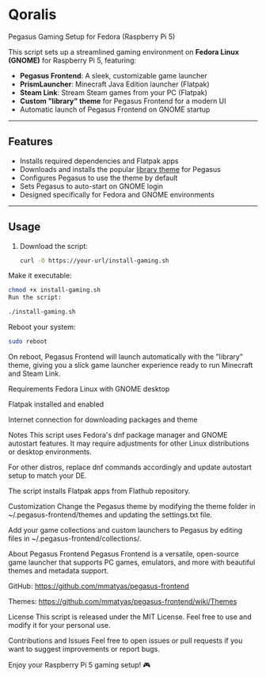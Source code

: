 # Qoralis
Pegasus Gaming Setup for Fedora (Raspberry Pi 5)

This script sets up a streamlined gaming environment on **Fedora Linux (GNOME)** for Raspberry Pi 5, featuring:

- **Pegasus Frontend**: A sleek, customizable game launcher  
- **PrismLauncher**: Minecraft Java Edition launcher (Flatpak)  
- **Steam Link**: Stream Steam games from your PC (Flatpak)  
- **Custom "library" theme** for Pegasus Frontend for a modern UI  
- Automatic launch of Pegasus Frontend on GNOME startup  

---

## Features

- Installs required dependencies and Flatpak apps  
- Downloads and installs the popular [library theme](https://github.com/Fr75s/library) for Pegasus  
- Configures Pegasus to use the theme by default  
- Sets Pegasus to auto-start on GNOME login  
- Designed specifically for Fedora and GNOME environments  

---

## Usage

1. Download the script:

   ```bash
   curl -O https://your-url/install-gaming.sh
Make it executable:

```bash
chmod +x install-gaming.sh
Run the script:

```

```bash
./install-gaming.sh
```
Reboot your system:

```bash
sudo reboot
```
On reboot, Pegasus Frontend will launch automatically with the "library" theme, giving you a slick game launcher experience ready to run Minecraft and Steam Link.

Requirements
Fedora Linux with GNOME desktop

Flatpak installed and enabled

Internet connection for downloading packages and theme

Notes
This script uses Fedora's dnf package manager and GNOME autostart features. It may require adjustments for other Linux distributions or desktop environments.

For other distros, replace dnf commands accordingly and update autostart setup to match your DE.

The script installs Flatpak apps from Flathub repository.

Customization
Change the Pegasus theme by modifying the theme folder in ~/.pegasus-frontend/themes and updating the settings.txt file.

Add your game collections and custom launchers to Pegasus by editing files in ~/.pegasus-frontend/collections/.

About Pegasus Frontend
Pegasus Frontend is a versatile, open-source game launcher that supports PC games, emulators, and more with beautiful themes and metadata support.

GitHub: https://github.com/mmatyas/pegasus-frontend

Themes: https://github.com/mmatyas/pegasus-frontend/wiki/Themes

License
This script is released under the MIT License. Feel free to use and modify it for your personal use.

Contributions and Issues
Feel free to open issues or pull requests if you want to suggest improvements or report bugs.

Enjoy your Raspberry Pi 5 gaming setup! 🎮

